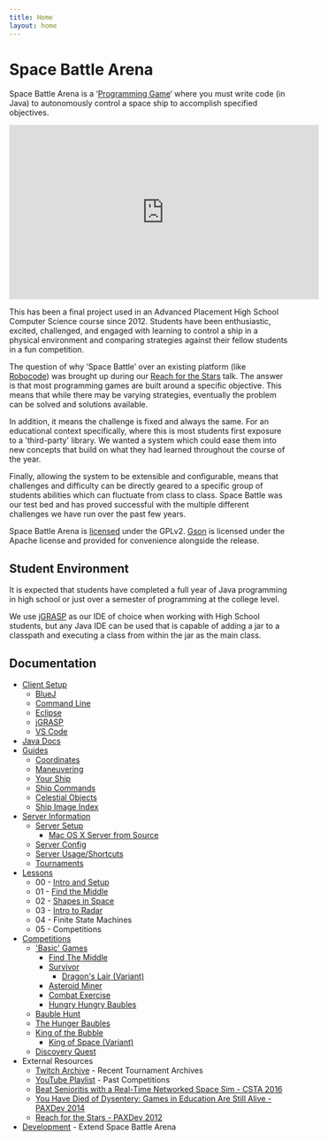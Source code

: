 ```yaml
---
title: Home
layout: home
---
```


Space Battle Arena
============

Space Battle Arena is a ‘[Programming Game](http://en.wikipedia.org/wiki/Programming_game)‘ where you must write code (in Java) to autonomously control a space ship to accomplish specified objectives.  

<iframe width="560" height="315" src="https://www.youtube.com/embed/dfMpFtCXoQM?controls=0&showinfo=0&rel=0&modestbranding=1" frameborder="0" allowfullscreen class="right"></iframe>

This has been a final project used in an Advanced Placement High School Computer Science course since 2012.  Students have been enthusiastic, excited, challenged, and engaged with learning to control a ship in a physical environment and comparing strategies against their fellow students in a fun competition.

The question of why ‘Space Battle’ over an existing platform (like [Robocode](http://robocode.sourceforge.net/)) was brought up during our [Reach for the Stars](http://www.mikeware.com/2012/09/reach-for-the-stars-educating-the-next-generation-using-games/) talk.  The answer is that most programming games are built around a specific objective.  This means that while there may be varying strategies, eventually the problem can be solved and solutions available.  

In addition, it means the challenge is fixed and always the same.  For an educational context specifically, where this is most students first exposure to a 'third-party' library.  We wanted a system which could ease them into new concepts that build on what they had learned throughout the course of the year.  

Finally, allowing the system to be extensible and configurable, means that challenges and difficulty can be directly geared to a specific group of students abilities which can fluctuate from class to class.  Space Battle was our test bed and has proved successful with the multiple different challenges we have run over the past few years.

Space Battle Arena is [licensed](https://github.com/Mikeware/SpaceBattleArena/blob/master/LICENSE) under the GPLv2.  [Gson](https://github.com/google/gson) is licensed under the Apache license and provided for convenience alongside the release.

Student Environment
-------------------------
It is expected that students have completed a full year of Java programming in high school or just over a semester of programming at the college level.

We use [jGRASP](http://www.jgrasp.org/) as our IDE of choice when working with High School students, but any Java IDE can be used that is capable of adding a jar to a classpath and executing a class from within the jar as the main class.

Documentation
------------------
* [Client Setup](client/index.html)
    * [BlueJ](client/BlueJ/index.html)
    * [Command Line](client/CmdLine/index.html)
    * [Eclipse](client/Eclipse/index.html)
    * [jGRASP](client/jGRASP/index.html)
    * [VS Code](client/vscode/index.html)
* <a href="client/java_doc/" target="_blank">Java Docs</a>
* [Guides](client/guides/index.html)
    * [Coordinates](client/guides/space.html)
    * [Maneuvering](client/guides/maneuvering.html)
    * [Your Ship](client/guides/ship.html)
    * [Ship Commands](client/guides/commands.html)
    * [Celestial Objects](client/guides/objects.html)
    * [Ship Image Index](https://github.com/Mikeware/SpaceBattleArena/tree/master/SBA_Serv/GUI/Graphics/Ships)
* [Server Information](server/index.html)
    * [Server Setup](server/setup.html)
        * [Mac OS X Server from Source](https://github.com/Mikeware/SpaceBattleArena/blob/master/SBA_Serv/README.md)
    * [Server Config](server/config.html)
    * [Server Usage/Shortcuts](server/usage.html)
    * [Tournaments](server/tournaments.html)
* [Lessons](lessons/index.html)
    * 00 - [Intro and Setup](lessons/intro.html)
    * 01 - [Find the Middle](lessons/findthemiddle.html)
    * 02 - [Shapes in Space](lessons/shapes.html)
    * 03 - [Intro to Radar](lessons/radar.html)
    * 04 - Finite State Machines
    * 05 - Competitions
* [Competitions](games/index.html)
    * ['Basic' Games](games/basic.html)
        * [Find The Middle](games/findthemiddle.html)
        * [Survivor](games/survivor.html)
            * [Dragon's Lair (Variant)](games/survivor.html#dl)
        * [Asteroid Miner](games/asteroidminer.html)
        * [Combat Exercise](games/combatexercise.html)
    	* [Hungry Hungry Baubles](games/hungryhungrybaubles.html)
    * [Bauble Hunt](games/baublehunt.html)
    * [The Hunger Baubles](games/thehungerbaubles.html)
    * [King of the Bubble](games/kingofthebubble.html)
        * [King of Space (Variant)](games/kingofthebubble.html#kos)
    * [Discovery Quest](games/discoveryquest.html)
* External Resources
    * [Twitch Archive](https://www.twitch.tv/collections/a1gxFZRvzRXe_w) - Recent Tournament Archives
    * [YouTube Playlist](https://www.youtube.com/playlist?list=PL1DMX9HzuNPTiYpd1KslkAAsSY1yMrEgh) - Past Competitions
    * [Beat Senioritis with a Real-Time Networked Space Sim - CSTA 2016](https://www.youtube.com/watch?v=ZUBB8pRRgHI)
    * [You Have Died of Dysentery: Games in Education Are Still Alive - PAXDev 2014](http://www.mikeware.com/2014/08/you-have-died-of-dysentery-games-in-education-are-still-alive/)
    * [Reach for the Stars - PAXDev 2012](http://www.mikeware.com/2012/09/reach-for-the-stars-educating-the-next-generation-using-games/)
* [Development](dev/index.html) - Extend Space Battle Arena

